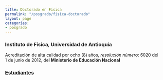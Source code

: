 ```yaml
---
title: Doctorado en Física
permalink: "/posgrado/fisica-doctorado"
layout: page
categories:
- posgrado
---
```


### Instituto de Física, Universidad de Antioquia

Acreditación de alta calidad por ocho (8) años, _resolución número_: 6020 del 1 de junio de 2012, del __Ministerio de Educación Nacional__

<!-- in repository: ./files/estudiantes.md-->
### [Estudiantes](/posgrado/files/estudiantes)
